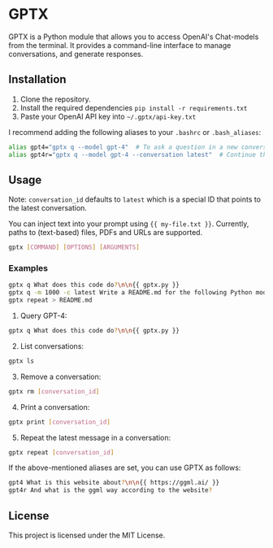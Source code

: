 # GPTX

GPTX is a Python module that allows you to access OpenAI's Chat-models from the
terminal. It provides a command-line interface to manage conversations, and
generate responses.

## Installation

1. Clone the repository.
2. Install the required dependencies `pip install -r requirements.txt`
3. Paste your OpenAI API key into `~/.gptx/api-key.txt`

I recommend adding the following aliases to your `.bashrc` or `.bash_aliases`:

```bash
alias gpt4="gptx q --model gpt-4"  # To ask a question in a new conversation
alias gpt4r="gptx q --model gpt-4 --conversation latest"  # Continue the latest conversation
```

## Usage

Note: `conversation_id` defaults to `latest` which is a special ID that
points to the latest conversation.

You can inject text into your prompt using `{{ my-file.txt }}`. Currently,
paths to (text-based) files, PDFs and URLs are supported.

```bash
gptx [COMMAND] [OPTIONS] [ARGUMENTS]
```

### Examples

```bash
gptx q What does this code do?\n\n{{ gptx.py }}
gptx q -m 1000 -c latest Write a README.md for the following Python module:\n\n{{ gptx.py }}
gptx repeat > README.md
```

1. Query GPT-4:

```bash
gptx q What does this code do?\n\n{{ gptx.py }}
```

2. List conversations:

```bash
gptx ls
```

3. Remove a conversation:

```bash
gptx rm [conversation_id]
```

4. Print a conversation:

```bash
gptx print [conversation_id]
```

5. Repeat the latest message in a conversation:

```bash
gptx repeat [conversation_id]
```

If the above-mentioned aliases are set, you can use GPTX as follows:

```bash
gpt4 What is this website about?\n\n{{ https://ggml.ai/ }}
gpt4r And what is the ggml way according to the website?
```

## License

This project is licensed under the MIT License.
